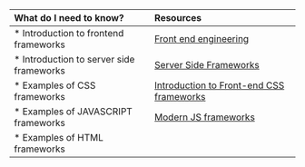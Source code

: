 | What do I need to know?   |      Resources      |
|:-------------|:------------------|
| * Introduction to frontend frameworks| [Front end engineering](http://www.sparxitsolutions.com/blog/best-css-html-js-front-end-frameworks/) |
| * Introduction to server side frameworks | [Server Side Frameworks](https://developer.mozilla.org/en-US/docs/Learn/Server-side/First_steps/Web_frameworks)
| * Examples of CSS frameworks|[Introduction to Front-end CSS frameworks](https://makeawebsitehub.com/frontend-frameworks-intro/)|
| * Examples of JAVASCRIPT frameworks|[Modern JS frameworks](https://rubygarage.org/blog/best-javascript-frameworks-for-front-end)|
| * Examples of HTML frameworks| |
